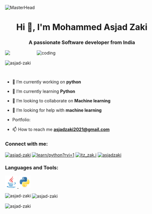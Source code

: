 ![MasterHead](https://mir-s3-cdn-cf.behance.net/project_modules/max_1200/81bb4b165684019.640b6038d133e.gif)
<h1 align="center">Hi 👋, I'm Mohammed Asjad Zaki</h1>
<h3 align="center">A passionate Software developer from India</h3>

<img align="right" alt="coding" width="400" src="https://i.pinimg.com/originals/85/04/77/850477fed08bfe98598082bcd309ce70.gif">
<a href="https://visitcount.itsvg.in">
  <img src="https://visitcount.itsvg.in/api?id=Asjad-Zaki&label=Profile%20Views&icon=2&pretty=false" />
</a>
<p align="left"> <img src="https://komarev.com/ghpvc/?username=asjad-zaki&label=Profile%20views&color=0e75b6&style=flat" alt="asjad-zaki" /> </p>

<p align="left"> <a href="https://twitter.com/" target="blank"><img src="https://img.shields.io/twitter/follow/?logo=twitter&style=for-the-badge" alt="" /></a> </p>

- 🔭 I’m currently working on **python**

- 🌱 I’m currently learning **Python**

- 👯 I’m looking to collaborate on **Machine learning**

- 🤝 I’m looking for help with **machine learning**
- Portfolio:<a href="https://zakiprof.netlify.app"></a>

- 📫 How to reach me **asjadzaki2021@gmail.com**

<h3 align="left">Connect with me:</h3>
<p align="left">
<a href="https://linkedin.com/in/asjad-zaki" target="blank"><img align="center" src="https://raw.githubusercontent.com/rahuldkjain/github-profile-readme-generator/master/src/images/icons/Social/linked-in-alt.svg" alt="asjad-zaki" height="30" width="40" /></a>
<a href="https://kaggle.com/learn/python?rvi=1" target="blank"><img align="center" src="https://raw.githubusercontent.com/rahuldkjain/github-profile-readme-generator/master/src/images/icons/Social/kaggle.svg" alt="learn/python?rvi=1" height="30" width="40" /></a>
<a href="https://instagram.com/itz_zak.i" target="blank"><img align="center" src="https://raw.githubusercontent.com/rahuldkjain/github-profile-readme-generator/master/src/images/icons/Social/instagram.svg" alt="itz_zak.i" height="30" width="40" /></a>
<a href="https://www.hackerrank.com/asjadzaki" target="blank"><img align="center" src="https://raw.githubusercontent.com/rahuldkjain/github-profile-readme-generator/master/src/images/icons/Social/hackerrank.svg" alt="asjadzaki" height="30" width="40" /></a>
</p>

<h3 align="left">Languages and Tools:</h3>
<p align="left"> <a href="https://www.java.com" target="_blank" rel="noreferrer"> <img src="https://raw.githubusercontent.com/devicons/devicon/master/icons/java/java-original.svg" alt="java" width="40" height="40"/> </a> <a href="https://www.python.org" target="_blank" rel="noreferrer"> <img src="https://raw.githubusercontent.com/devicons/devicon/master/icons/python/python-original.svg" alt="python" width="40" height="40"/> </a> </p>

<p><img align="left" src="https://github-readme-stats.vercel.app/api/top-langs?username=asjad-zaki&show_icons=true&locale=en&layout=compact" alt="asjad-zaki" /></p>

<p>&nbsp;<img align="center" src="https://github-readme-stats.vercel.app/api?username=asjad-zaki&show_icons=true&locale=en" alt="asjad-zaki" /></p>

<p><img align="center" src="https://github-readme-streak-stats.herokuapp.com/?user=asjad-zaki&" alt="asjad-zaki" /></p>
